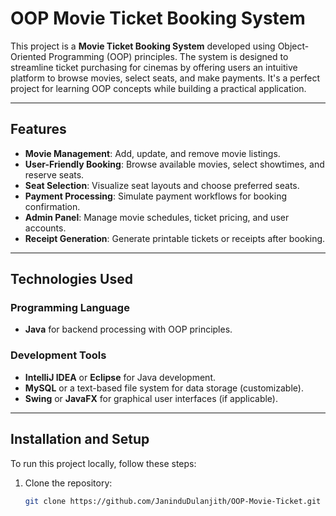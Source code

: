 # OOP Movie Ticket Booking System

This project is a **Movie Ticket Booking System** developed using Object-Oriented Programming (OOP) principles. The system is designed to streamline ticket purchasing for cinemas by offering users an intuitive platform to browse movies, select seats, and make payments. It's a perfect project for learning OOP concepts while building a practical application.

---

## Features

- **Movie Management**: Add, update, and remove movie listings.
- **User-Friendly Booking**: Browse available movies, select showtimes, and reserve seats.
- **Seat Selection**: Visualize seat layouts and choose preferred seats.
- **Payment Processing**: Simulate payment workflows for booking confirmation.
- **Admin Panel**: Manage movie schedules, ticket pricing, and user accounts.
- **Receipt Generation**: Generate printable tickets or receipts after booking.

---

## Technologies Used

### Programming Language
- **Java** for backend processing with OOP principles.

### Development Tools
- **IntelliJ IDEA** or **Eclipse** for Java development.
- **MySQL** or a text-based file system for data storage (customizable).
- **Swing** or **JavaFX** for graphical user interfaces (if applicable).

---

## Installation and Setup

To run this project locally, follow these steps:

1. Clone the repository:
   ```bash
   git clone https://github.com/JaninduDulanjith/OOP-Movie-Ticket.git
